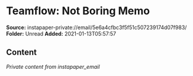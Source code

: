 # Teamflow: Not Boring Memo

**Source:** instapaper-private://email/5e6a4cfbc3f5f51c507239174d07f983/
**Folder:** Unread
**Added:** 2021-01-13T05:57:57




## Content
*Private content from instapaper_email*

